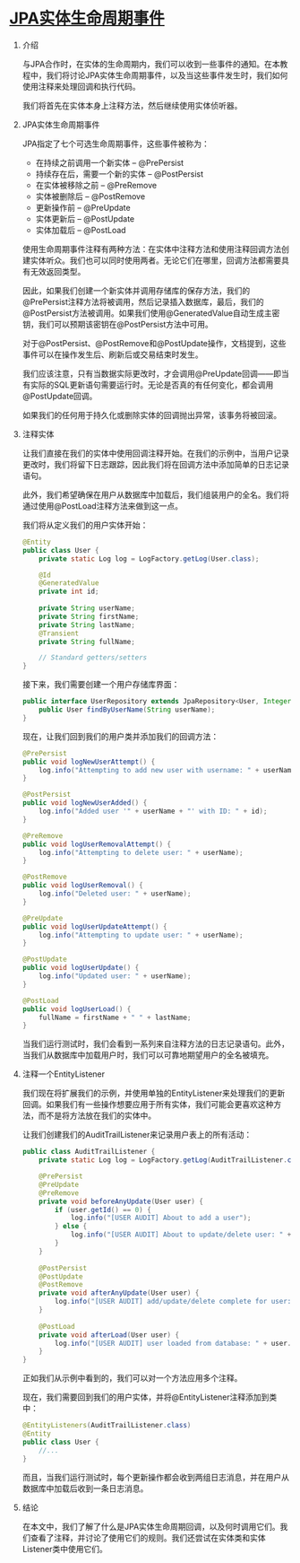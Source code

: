 # [JPA实体生命周期事件](https://www.baeldung.com/jpa-entity-lifecycle-events)

1. 介绍

    与JPA合作时，在实体的生命周期内，我们可以收到一些事件的通知。在本教程中，我们将讨论JPA实体生命周期事件，以及当这些事件发生时，我们如何使用注释来处理回调和执行代码。

    我们将首先在实体本身上注释方法，然后继续使用实体侦听器。

2. JPA实体生命周期事件

    JPA指定了七个可选生命周期事件，这些事件被称为：

    - 在持续之前调用一个新实体 – @PrePersist
    - 持续存在后，需要一个新的实体 – @PostPersist
    - 在实体被移除之前 – @PreRemove
    - 实体被删除后 – @PostRemove
    - 更新操作前 – @PreUpdate
    - 实体更新后 – @PostUpdate
    - 实体加载后 – @PostLoad

    使用生命周期事件注释有两种方法：在实体中注释方法和使用注释回调方法创建实体听众。我们也可以同时使用两者。无论它们在哪里，回调方法都需要具有无效返回类型。

    因此，如果我们创建一个新实体并调用存储库的保存方法，我们的@PrePersist注释方法将被调用，然后记录插入数据库，最后，我们的@PostPersist方法被调用。如果我们使用@GeneratedValue自动生成主密钥，我们可以预期该密钥在@PostPersist方法中可用。

    对于@PostPersist、@PostRemove和@PostUpdate操作，文档提到，这些事件可以在操作发生后、刷新后或交易结束时发生。

    我们应该注意，只有当数据实际更改时，才会调用@PreUpdate回调——即当有实际的SQL更新语句需要运行时。无论是否真的有任何变化，都会调用@PostUpdate回调。

    如果我们的任何用于持久化或删除实体的回调抛出异常，该事务将被回滚。

3. 注释实体

    让我们直接在我们的实体中使用回调注释开始。在我们的示例中，当用户记录更改时，我们将留下日志跟踪，因此我们将在回调方法中添加简单的日志记录语句。

    此外，我们希望确保在用户从数据库中加载后，我们组装用户的全名。我们将通过使用@PostLoad注释方法来做到这一点。

    我们将从定义我们的用户实体开始：

    ```java
    @Entity
    public class User {
        private static Log log = LogFactory.getLog(User.class);

        @Id
        @GeneratedValue
        private int id;
        
        private String userName;
        private String firstName;
        private String lastName;
        @Transient
        private String fullName;

        // Standard getters/setters
    }
    ```

    接下来，我们需要创建一个用户存储库界面：

    ```java
    public interface UserRepository extends JpaRepository<User, Integer> {
        public User findByUserName(String userName);
    }
    ```

    现在，让我们回到我们的用户类并添加我们的回调方法：

    ```java
    @PrePersist
    public void logNewUserAttempt() {
        log.info("Attempting to add new user with username: " + userName);
    }

    @PostPersist
    public void logNewUserAdded() {
        log.info("Added user '" + userName + "' with ID: " + id);
    }

    @PreRemove
    public void logUserRemovalAttempt() {
        log.info("Attempting to delete user: " + userName);
    }

    @PostRemove
    public void logUserRemoval() {
        log.info("Deleted user: " + userName);
    }

    @PreUpdate
    public void logUserUpdateAttempt() {
        log.info("Attempting to update user: " + userName);
    }

    @PostUpdate
    public void logUserUpdate() {
        log.info("Updated user: " + userName);
    }

    @PostLoad
    public void logUserLoad() {
        fullName = firstName + " " + lastName;
    }
    ```

    当我们运行测试时，我们会看到一系列来自注释方法的日志记录语句。此外，当我们从数据库中加载用户时，我们可以可靠地期望用户的全名被填充。

4. 注释一个EntityListener

    我们现在将扩展我们的示例，并使用单独的EntityListener来处理我们的更新回调。如果我们有一些操作想要应用于所有实体，我们可能会更喜欢这种方法，而不是将方法放在我们的实体中。

    让我们创建我们的AuditTrailListener来记录用户表上的所有活动：

    ```java
    public class AuditTrailListener {
        private static Log log = LogFactory.getLog(AuditTrailListener.class);

        @PrePersist
        @PreUpdate
        @PreRemove
        private void beforeAnyUpdate(User user) {
            if (user.getId() == 0) {
                log.info("[USER AUDIT] About to add a user");
            } else {
                log.info("[USER AUDIT] About to update/delete user: " + user.getId());
            }
        }
        
        @PostPersist
        @PostUpdate
        @PostRemove
        private void afterAnyUpdate(User user) {
            log.info("[USER AUDIT] add/update/delete complete for user: " + user.getId());
        }
        
        @PostLoad
        private void afterLoad(User user) {
            log.info("[USER AUDIT] user loaded from database: " + user.getId());
        }
    }
    ```

    正如我们从示例中看到的，我们可以对一个方法应用多个注释。

    现在，我们需要回到我们的用户实体，并将@EntityListener注释添加到类中：

    ```java
    @EntityListeners(AuditTrailListener.class)
    @Entity
    public class User {
        //...
    }
    ```

    而且，当我们运行测试时，每个更新操作都会收到两组日志消息，并在用户从数据库中加载后收到一条日志消息。

5. 结论

    在本文中，我们了解了什么是JPA实体生命周期回调，以及何时调用它们。我们查看了注释，并讨论了使用它们的规则。我们还尝试在实体类和实体Listener类中使用它们。

